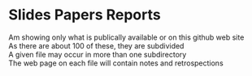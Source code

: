 # Slides Papers Reports
Am showing only what is publically available or on this github web site  
As there are about 100 of these, they are subdivided  
A given file may occur in more than one subdirectory  
The web page on each file will contain notes and retrospections  
